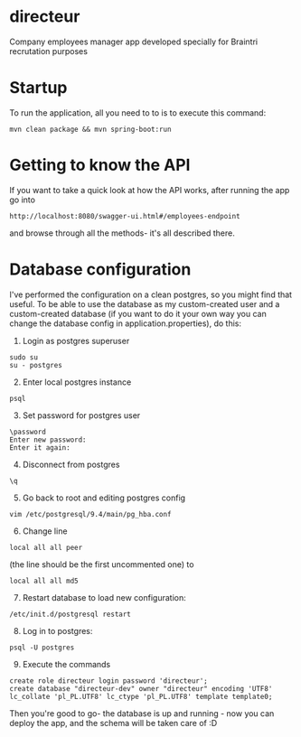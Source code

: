 # directeur
Company employees manager app developed specially for Braintri recrutation purposes

# Startup
To run the application, all you need to to is to execute this command:
```
mvn clean package && mvn spring-boot:run
```

# Getting to know the API
If you want to take a quick look at how the API works, after running the app go into
```
http://localhost:8080/swagger-ui.html#/employees-endpoint
```
and browse through all the methods- it's all described there.

# Database configuration
I've performed the configuration on a clean postgres, so you might find that useful. 
To be able to use the database as my custom-created user and a custom-created database (if you want to do it your own way you can change the database config in application.properties), do this:

1. Login as postgres superuser
``` 
sudo su
su - postgres 
```
  
2. Enter local postgres instance
```
psql
```
  
3. Set password for postgres user
```
\password
Enter new password:
Enter it again:
```
  
4. Disconnect from postgres
```
\q
```
  
5. Go back to root and editing postgres config
```
vim /etc/postgresql/9.4/main/pg_hba.conf
```
  
6. Change line 
```
local all all peer
 ```
(the line should be the first uncommented one)
to
```
local all all md5
```
  
7. Restart database to load new configuration:
```
/etc/init.d/postgresql restart
```
8. Log in to postgres:
```
psql -U postgres
```
9. Execute the commands
```
create role directeur login password 'directeur';
create database "directeur-dev" owner "directeur" encoding 'UTF8' lc_collate 'pl_PL.UTF8' lc_ctype 'pl_PL.UTF8' template template0;
```
Then you're good to go- the database is up and running - now you can deploy the app, and the schema will be taken care of :D
